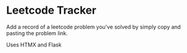 # Leetcode Tracker

Add a record of a leetcode problem you've solved by simply copy and pasting the problem link.

Uses HTMX and Flask
